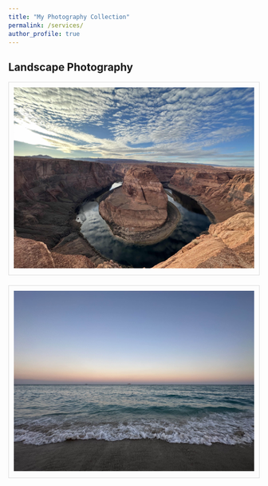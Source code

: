 ```yaml
---
title: "My Photography Collection"
permalink: /services/
author_profile: true
---
```


## Landscape Photography

<div class="image-grid">
  <div class="image-item">
    <img src="/images/photography/horseshoe_bend.jpeg" alt="Image 1">
  </div>
  <div class="image-item">
    <img src="/images/photography/south_beach.jpeg" alt="Image 2">
  </div>
  <!-- Add more image items -->
</div>


<style>
  .image-grid {
    display: grid;
    grid-template-columns: repeat(auto-fill, minmax(250px, 1fr));
    gap: 20px;
  }

  .image-item {
    border: 1px solid #ddd;
    padding: 10px;
    text-align: center;
  }

  .image-item img {
    max-width: 100%;
    height: auto;
  }
</style>